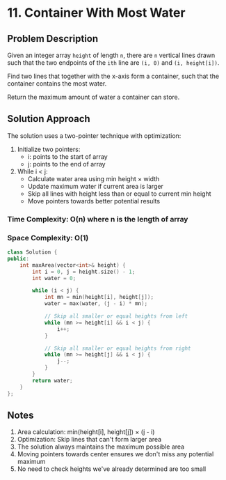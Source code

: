 # 11. Container With Most Water

## Problem Description

Given an integer array `height` of length `n`, there are `n` vertical lines drawn such that the two endpoints of the `ith` line are `(i, 0)` and `(i, height[i])`.

Find two lines that together with the x-axis form a container, such that the container contains the most water.

Return the maximum amount of water a container can store.

## Solution Approach

The solution uses a two-pointer technique with optimization:

1. Initialize two pointers:
   - i: points to the start of array
   - j: points to the end of array
2. While i < j:
   - Calculate water area using min height × width
   - Update maximum water if current area is larger
   - Skip all lines with height less than or equal to current min height
   - Move pointers towards better potential results

### Time Complexity: O(n) where n is the length of array

### Space Complexity: O(1)

```cpp
class Solution {
public:
    int maxArea(vector<int>& height) {
        int i = 0, j = height.size() - 1;
        int water = 0;

        while (i < j) {
            int mn = min(height[i], height[j]);
            water = max(water, (j - i) * mn);

            // Skip all smaller or equal heights from left
            while (mn >= height[i] && i < j) {
                i++;
            }

            // Skip all smaller or equal heights from right
            while (mn >= height[j] && i < j) {
                j--;
            }
        }
        return water;
    }
};
```

## Notes

1. Area calculation: min(height[i], height[j]) × (j - i)
2. Optimization: Skip lines that can't form larger area
3. The solution always maintains the maximum possible area
4. Moving pointers towards center ensures we don't miss any potential maximum
5. No need to check heights we've already determined are too small
